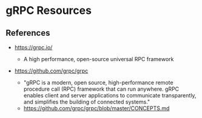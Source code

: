
# gRPC Resources

## References
- https://grpc.io/
  + A high performance, open-source universal RPC framework

- https://github.com/grpc/grpc
  + "gRPC is a modern, open source, high-performance remote procedure call (RPC) framework that can run anywhere. gRPC enables client and server applications to communicate transparently, and simplifies the building of connected systems."
  + https://github.com/grpc/grpc/blob/master/CONCEPTS.md


